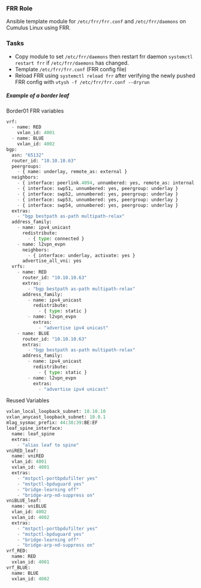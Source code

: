 
### FRR Role

Ansible template module for `/etc/frr/frr.conf` and `/etc/frr/daemons` on Cumulus Linux using FRR.

### Tasks

* Copy module to set `/etc/frr/daemons` then restart frr daemon `systemctl restart frr` if  `/etc/frr/daemons` has changed.
* Template `/etc/frr/frr.conf` (FRR config file)
* Reload FRR using `systemctl reload frr` after verifying the newly pushed FRR config with `vtysh -f /etc/frr/frr.conf --dryrun`

##### Example of a border leaf

Border01 FRR variables
```python
vrf:
  - name: RED
    vxlan_id: 4001
  - name: BLUE
    vxlan_id: 4002
bgp:
  asn: "65132"
  router_id: "10.10.10.63"
  peergroups:
    - { name: underlay, remote_as: external }
  neighbors:
    - { interface: peerlink.4094, unnumbered: yes, remote_as: internal }
    - { interface: swp51, unnumbered: yes, peergroup: underlay }
    - { interface: swp52, unnumbered: yes, peergroup: underlay }
    - { interface: swp53, unnumbered: yes, peergroup: underlay }
    - { interface: swp54, unnumbered: yes, peergroup: underlay }
  extras:
    - "bgp bestpath as-path multipath-relax"
  address_family:
    - name: ipv4_unicast
      redistribute:
        - { type: connected }
    - name: l2vpn_evpn
      neighbors:
        - { interface: underlay, activate: yes }
      advertise_all_vni: yes
  vrfs:
    - name: RED
      router_id: "10.10.10.63"
      extras:
        - "bgp bestpath as-path multipath-relax"
      address_family:
        - name: ipv4_unicast
          redistribute:
            - { type: static }
        - name: l2vpn_evpn
          extras:
            - "advertise ipv4 unicast"
    - name: BLUE
      router_id: "10.10.10.63"
      extras:
        - "bgp bestpath as-path multipath-relax"
      address_family:
        - name: ipv4_unicast
          redistribute:
            - { type: static }
        - name: l2vpn_evpn
          extras:
            - "advertise ipv4 unicast"
```

Reused Variables
```python
vxlan_local_loopback_subnet: 10.10.10
vxlan_anycast_loopback_subnet: 10.0.1
mlag_sysmac_prefix: 44:38:39:BE:EF
leaf_spine_interface:
  name: leaf_spine
  extras:
    - "alias leaf to spine"
vniRED_leaf:
  name: vniRED
  vlan_id: 4001
  vxlan_id: 4001
  extras:
    - "mstpctl-portbpdufilter yes"
    - "mstpctl-bpduguard yes"
    - "bridge-learning off"
    - "bridge-arp-nd-suppress on"
vniBLUE_leaf:
  name: vniBLUE
  vlan_id: 4002
  vxlan_id: 4002
  extras:
    - "mstpctl-portbpdufilter yes"
    - "mstpctl-bpduguard yes"
    - "bridge-learning off"
    - "bridge-arp-nd-suppress on"
vrf_RED:
  name: RED
  vxlan_id: 4001
vrf_BLUE:
  name: BLUE
  vxlan_id: 4002
```
